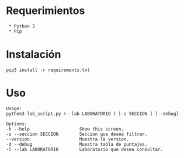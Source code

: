 # Requerimientos
     * Python 3
     * Pip
# Instalación
    pip3 install -r requirements.txt
# Uso 
    
    Usage:
    python3 lab_script.py (--lab LABORATORIO ) [-s SECCION ] [--debug]

    Options:
    -h --help                   Show this screen.
    -s --seccion SECCION        Seccion que desea filtrar.                 
    --version                   Muestra la version.
    -d --debug                  Muestra tabla de puntajes.
    -l --lab LABORATORIO        Laboratorio que desea consultar.

